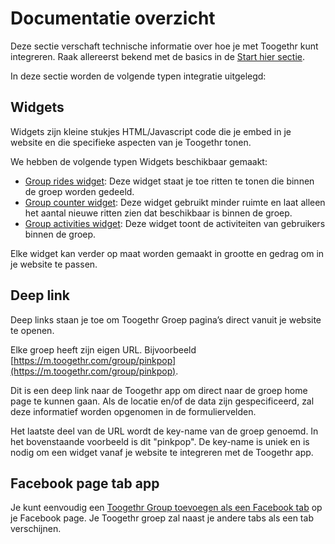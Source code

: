 Documentatie overzicht
======================

Deze sectie verschaft technische informatie over hoe je met Toogethr kunt integreren. Raak allereerst bekend met de basics in de  [Start hier sectie](/get-started/get-started/).

In deze sectie worden de volgende typen integratie uitgelegd:

## Widgets
Widgets zijn kleine stukjes HTML/Javascript code die je embed in je website en die specifieke aspecten van je Toogethr tonen.

We hebben de volgende typen Widgets beschikbaar gemaakt:

* [Group rides widget](/documentation/group-rides-widget/): Deze widget staat je toe ritten te tonen die binnen de groep worden gedeeld.
* [Group counter widget](/documentation/group-counter-widget/): Deze widget gebruikt minder ruimte en laat alleen het aantal nieuwe ritten zien dat beschikbaar is binnen de groep.
* [Group activities widget](/documentation/group-activities-widget/): Deze widget toont de activiteiten van gebruikers binnen de groep.

Elke widget kan verder op maat worden gemaakt in grootte en gedrag om in je website te passen.

## Deep link
Deep links staan je toe om Toogethr Groep pagina’s direct vanuit je website te openen.

Elke groep heeft zijn eigen URL. Bijvoorbeeld [https://m.toogethr.com/group/pinkpop](https://m.toogethr.com/group/pinkpop). 

Dit is een  deep link naar de Toogethr app om direct naar de groep home page te kunnen gaan.
Als de locatie en/of de data zijn gespecificeerd, zal deze informatief worden opgenomen in de formuliervelden.

Het laatste deel van de URL wordt de key-name van de groep genoemd. In het bovenstaande voorbeeld is dit "pinkpop". De key-name is uniek en is nodig om een widget vanaf je website te integreren met de Toogethr app.

## Facebook page tab app
Je kunt eenvoudig een [Toogethr Group toevoegen als een Facebook tab](/documentation/facebook-page-tab-app/) op je Facebook page. Je  Toogethr groep zal naast je andere tabs als een tab verschijnen.
